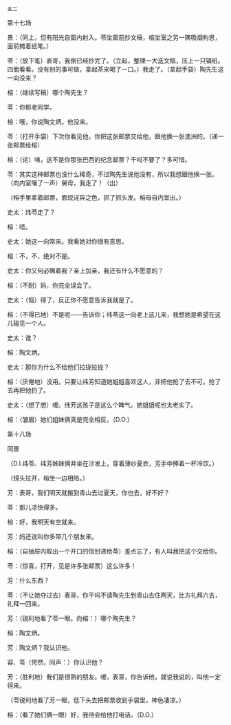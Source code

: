     五二 

   第十七场

   景：（同上，但有阳光自窗内射入。苓坐窗前抄文稿，榕坐室之另一隅吸烟构思，面前摊着纸笔。）

   苓：（放下笔）表哥，我倒已经抄完了。（立起，整理一大迭文稿，压上一只镇纸。四面看看。没有别的事可做，拿起茶来喝了一口。）我走了。（拿起手袋）陶先生这一向没来？

   榕：（继续写稿）哪个陶先生？

   苓：你那老同学。

   榕：哦，你说陶文炳。他没来。

   苓：（打开手袋）下次你看见他，你把这张邮票交给他，跟他换一张澳洲的。（递一张邮票给榕）

   榕：（诧）咦，这不是你那张巴西的纪念邮票？干吗不要了？多可惜。

   苓：其实这种邮票也没什么稀奇，不过陶先生说他没有，所以我想跟他换一张。（向内室嚷了一声）舅母，我走了！（出）

   （榕手里拿着邮票，面现诧异之色，抓了抓头发。榕母自内室出。）

   史太：纬苓走了？

   榕：唔。

   史太：她这一向常来。我看她对你很有意思。

   榕：不，不，绝对不是。

   史太：你又何必瞒着我？亲上加亲，我还有什么不愿意的？

   榕：（不耐）妈，你完全误会了。

   史太：（恼）得了，反正你不愿意告诉我就是了。

   榕：（不得已地）不是呃——告诉你；纬苓这一向老上这儿来，我想她是希望在这儿碰见一个人。

   史太：谁？

   榕：陶文炳。

   史太：那你为什么不给他们拉拢拉拢？

   榕：（厌倦地）没用。只要让纬芳知道她姐姐喜欢这人，非把他抢了去不可。抢了去再把他扔了。

   史太：（想了想）嗳。纬芳这孩子是这么个睥气。她姐姐呢也太老实了。

   榕：（皱眉）她们姐妹俩真是完全相反。（D.O.）

   第十八场

   同景

   （D.I.纬苓、纬芳姊妹俩并坐在沙发上，穿着薄纱夏衣，芳手中捧着一杯冷饮。）

   （镜头拉开，榕坐一边相陪。）

   芳：表哥，我们明天就搬到青山去过夏天，你也去，好不好？

   苓：那儿凉快得多。

   榕：好，我明天有空就来。

   芳：妈还说叫你多带几个朋友来。

   榕：（自抽屉内取出一个开口的信封递给苓）差点忘了，有人叫我把这个交给你。

   苓：（惊喜，打开，见是许多张邮票）这么许多！

   芳：什么东西？

   苓：（不让她夺过去）表哥，你干吗不请陶先生到青山去住两天，比方礼拜六去，礼拜一回来。

   芳：（锐利地看了苓一眼。向榕：）哪个陶先生？

   榕：陶文炳。

   芳：陶文炳？我认识他。

   容、苓（愕然，同声：）你认识他？

   芳：（胜利地）我们是很熟的朋友。嗳，表哥，你告诉他，就说我说的，叫他一定得来。

   （苓锐利地看了芳一眼，低下头去把邮票收到手袋里，神色凄凉。）

   榕：（看了她们俩一眼）好，我待会给他打电话。（D.O.）

